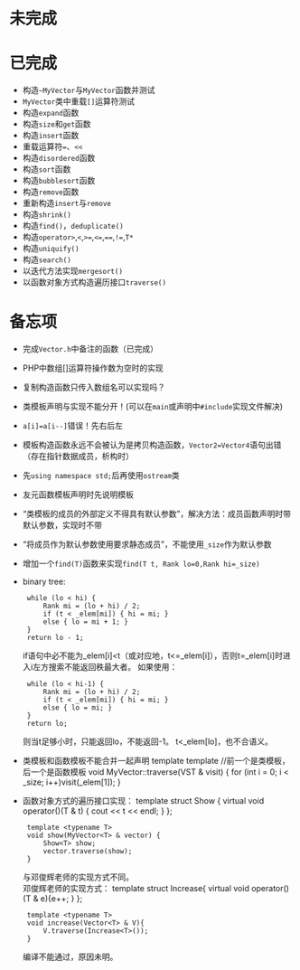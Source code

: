 # 未完成   

# 已完成  
*  构造`~MyVector`与`MyVector`函数并测试
*  `MyVector`类中重载`[]`运算符测试
*  构造`expand`函数
*  构造`size`和`get`函数
*  构造`insert`函数
*  重载运算符`=`、`<<`
*  构造`disordered`函数
*  构造`sort`函数
*  构造`bubblesort`函数
*  构造`remove`函数
*  重新构造`insert`与`remove`
*  构造`shrink()`
*  构造`find()`，`deduplicate()`
*  构造`operator>`,`<`,`>=`,`<=`,`==`,`!=`,`T*`
*  构造`uniquify()`
*  构造`search()`
*  以迭代方法实现`mergesort()`
*  以函数对象方式构造遍历接口`traverse()`




# 备忘项  
*  完成`Vector.h`中备注的函数（已完成）
*  PHP中数组[]运算符操作数为空时的实现
*  复制构造函数只传入数组名可以实现吗？
*  类模板声明与实现不能分开！(可以在`main`或声明中`#include`实现文件解决)
*  `a[i]=a[i--]`错误！先右后左
*  模板构造函数永远不会被认为是拷贝构造函数，`Vector2=Vector4`语句出错（存在指针数据成员，析构时）
*  先`using namespace std;`后再使用`ostream`类
*  友元函数模板声明时先说明模板
*  “类模板的成员的外部定义不得具有默认参数”，解决方法：成员函数声明时带默认参数，实现时不带
*  “将成员作为默认参数使用要求静态成员”，不能使用`_size`作为默认参数
*  增加一个`find(T)`函数来实现`find(T t, Rank lo=0,Rank hi=_size)`
*  binary tree:  

		while (lo < hi) {
			Rank mi = (lo + hi) / 2;
			if (t < _elem[mi]) { hi = mi; }
			else { lo = mi + 1; }
		}
		return lo - 1;
		
	if语句中必不能为_elem[i]<t（或对应地，t<=_elem[i]），否则t=_elem[i]时进入i左方搜索不能返回秩最大者。
	如果使用：  
	
		while (lo < hi-1) {  
			Rank mi = (lo + hi) / 2;  
			if (t < _elem[mi]) { hi = mi; }  
			else { lo = mi; }  
		}  
		return lo;  
	则当t足够小时，只能返回lo，不能返回-1。
	t<_elem[lo]，也不合语义。
*  类模板和函数模板不能合并一起声明
		template <typename T>
		template <typename VST>//前一个是类模板，后一个是函数模板
		void MyVector<T>::traverse(VST & visit) {
			for (int i = 0; i < _size; i++)visit(_elem[1]);
		}
*  函数对象方式的遍历接口实现：
		template <typename T>
		struct Show {
			virtual void operator()(T & t) { cout << t << endl; }
		};
		
		template <typename T>
		void show(MyVector<T> & vector) {
			Show<T> show;
			vector.traverse(show);
		}
	与邓俊辉老师的实现方式不同。  
	邓俊辉老师的实现方式：
		template <typename T>
		struct Increase{
			virtual void operator()(T & e){e++; }
		};
		
		template <typename T>
		void increase(Vector<T> & V){
			V.traverse(Increase<T>());
		}
	编译不能通过，原因未明。